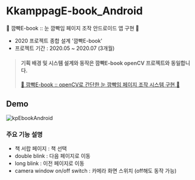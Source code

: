 # KkamppagE-book_Android
👀 깜빡E-book :: 눈 깜빡임 페이지 조작 안드로이드 앱 구현 👀
* 2020 프로젝트 종합 설계 '깜빡E-book'
* 프로젝트 기간 : 2020.05 ~ 2020.07 (3개월)  
  
  
> #### 기획 배경 및 시스템 설계와 동작은 깜빡E-book openCV 프로젝트와 동일합니다.  
> [👀 깜빡E-book :: openCV로 간단한 눈 깜빡임 페이지 조작 시스템 구현 👀](https://github.com/chaeyun0122/KkamppagE-book_openCV)  
  
  
## Demo
![kpEbookAndroid](https://user-images.githubusercontent.com/79209568/111672540-68694e80-885d-11eb-9ff6-656600d17232.gif)

### 주요 기능 설명
* 책 서랍 페이지 : 책 선택
* double blink : 다음 페이지로 이동
* long blink : 이전 페이지로 이동
* camera window on/off switch : 카메라 화면 스위치 (off해도 동작 가능)
